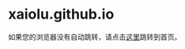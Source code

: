 # xaiolu.github.io
<!DOCTYPE html>
<html>
<head>
    <meta charset="utf-8">
    <meta name="apple-touch-fullscreen" content="YES" />
    <meta name="viewport" content="width=640,user-scalable=no" />
    <meta name="apple-mobile-web-app-capable" content="yes" />
    <title>自动跳转页面</title>
    <meta http-equiv="refresh" content="3; url=https://xaiolu.top">
    <title> 跳转 | 首页</title>
    </style>
</head>
<body>
    <p>如果您的浏览器没有自动跳转，请点击<a href="https://xaiolu.top">这里</a>跳转到首页。</p>
</body>
</html>
